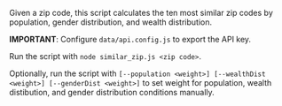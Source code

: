 Given a zip code, this script calculates the ten most similar zip codes by population, gender distribution, and wealth distribution.

**IMPORTANT**: Configure `data/api.config.js` to export the API key.

Run the script with `node similar_zip.js <zip code>`.

Optionally, run the script with `[--population <weight>] [--wealthDist <weight>] [--genderDist <weight>]` to set weight for population, wealth distibution, and gender distribution conditions manually.
